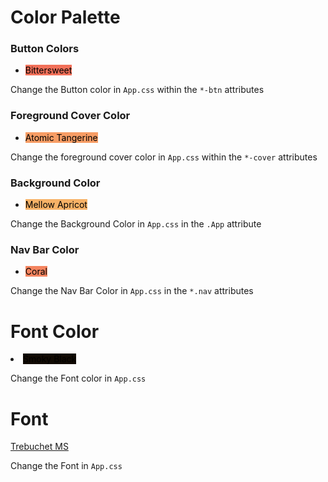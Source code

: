 <h1>Color Palette</h1>

<h3>Button Colors</h3>
<ul>
<li><mark style="background-color: #F27059">Bittersweet</mark></li> 
</ul>

Change the Button color in `App.css` within the `*-btn` attributes

<h3>Foreground Cover Color</h3>
<ul>
<li><mark style="background-color: #F79D65">Atomic Tangerine</mark></li> 
</ul>

Change the foreground cover color in `App.css` within the `*-cover` attributes

<h3>Background Color</h3>
<ul>
<li><mark style="background-color: #F7B267">Mellow Apricot</mark></li>
</ul>

Change the Background Color in `App.css` in the `.App` attribute

<h3>Nav Bar Color</h3>
<ul>
<li><mark style="background-color: #F4845F">Coral</mark></li>
</ul>

Change the Nav Bar Color in `App.css` in the `*.nav` attributes

<h1>Font Color</h1>

<li><mark style="background-color: #110A03">Smoky Black</mark></li> 

Change the Font color in `App.css` 

<h1>Font</h1>

[Trebuchet MS](https://en.wikipedia.org/wiki/Trebuchet_MS)

Change the Font in `App.css` 
